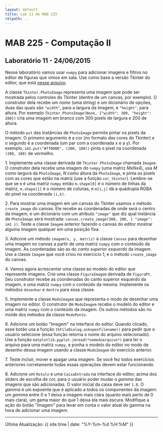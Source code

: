 ```yaml
---
layout: default
title: Lab 11 de MAB 225
relpath: ..
---
```


MAB 225 - Computação II
=======================

Laboratório 11 - 24/06/2015
--------------------------

Nesse laboratório vamos usar `numpy` para adicionar imagens e
filtros no editor de figuras que vimos em sala. Use como
base a versão Tkinter do editor, que está [nesse arquivo](lab11.py).

A classe `Tkinter.PhotoImage` representa uma imagem que pode ser
mostrada pelos controles do Tkinter (dentro de um canvas, por exemplo).
O construtor dela recebe um *nome* (uma string) e um dicionário de
opções, duas das quais são `"width"`, para a largura da imagem, e
`"height"`, para altura. Por exemplo `Tkinter.PhotoImage(None, {"width": 300, "height": 200})`
cria uma imagem em branco com 300 pixels de largura e 200 de altura.

O método `put` das instâncias de `PhotoImage` permite pintar os
pixels da imagem. O primeiro argumento é a cor (no formato das cores
do Tkinter) e o segundo é a coordenada (um par com a coordenada x e a y).
Por exemplo, `im1.put("#ff0000", (200, 100))` pinta o pixel na coordenada
`(200, 100)` de vermelho.

1\. Implemente uma classe derivada de `Tkinter.PhotoImage` chamada
`Imagem`. O construtor dela recebe uma imagem do `numpy` (uma matriz
*MxNx4*), usa *M* como largura da `PhotoImage`, *N* como altura
da `PhotoImage`, e pinta os pixels com as cores que estão na matriz
(use a função `cor_tkinter`). Lembre-se que se `m` é uma matriz
`numpy` então `m.shape[0]` é o número de linhas da matriz, `m.shape[1]`
é o número de colunas, e `m[i,j]` dá a quádrupla RGBA do pixel na
coordenada `(i,k)`.

2\. Para mostrar uma imagem em um canvas do Tkinter usamos o
método `create_image` do canvas. Ele recebe as coordenadas de
onde será o centro da imagem, e um dicionário com um atributo `"image"`
que diz qual instância de `PhotoImage` será mostrada:
`canvas.create_image(300, 200, { "image": im1 })`. Teste a
classe `Imagem` anterior fazendo o canvas do editor mostrar alguma
imagem qualquer em uma posição fixa.

3\. Adicone um método `imagem(x, y, matriz)` à classe `Canvas`
para desenhar uma imagem no canvas a partir de uma matriz `numpy`
com o conteúdo da imagem. As coordenadas são as do *canto superior
esquerdo* da imagem. Use a classe `Imagem` que você criou no
exercício 1, e o método `create_image` do canvas.

4\. Vamos agora acrescentar uma classe ao modelo do editor que represente
imagens. Crie uma classe `FiguraImagem` derivada de `FiguraPt`. Seu
construtor recebe as coordenadas do canto superior esquerdo da imagem,
e uma matriz `numpy` com o conteúdo da mesma. Implemente os métodos
`desenhar` e `dentro` para essa classe.

5\. Implemente a classe `ModoImagem` que representa o modo de desenhar
uma imagem no editor. O construtor de `ModoImagem` recebe o modelo 
do editor e uma matriz `numpy` com o conteúdo da imagem. Os outros
métodos são no molde dos métodos da classe `ModoPonto`.

6\. Adicione um botão "Imagem" na interface do editor. Quando
clicado, esse botão usa a função `tkFileDialog.askopenfilename()` para
pedir que o usuário selecione (essa função retorna o
nome do arquivo selecionado). Use a função `matplotlib.pyplot.imread(*nomedoarquivo*)`
para ler o arquivo para uma matriz `numpy`, e ponha o modelo do editor
no modo de desenho dessa imagem usando a classe `ModoImagem` do
exercício anterior. 

7\. Teste incluir, mover e apagar uma imagem. Se você fez todos
exercícios anteriores corretamente todas essas operações devem estar funcionando.

8\. Adicione um `Rotulo` e uma `CaixaEntrada` na interface do editor,
acima dos sliders de escolha de cor, para o usuário poder mudar o *gamma*
das imagens que são adicionadas. O valor inicial da caixa deve ser `1.0`.
O *gamma* é um expoente que é aplicado a todos os componentes da imagem:
um *gamma* entre 0 e 1 deixa a imagem mais clara (quanto mais perto de 0 mais
clara), um gama maior do que 1 deixa ela mais escura. Modifique a ação
do botão "Imagem" para levar em conta o valor atual do gamma na hora
de adicionar uma imagem.

* * * * *

Última Atualização: {{ site.time | date: "%Y-%m-%d %H:%M" }}

